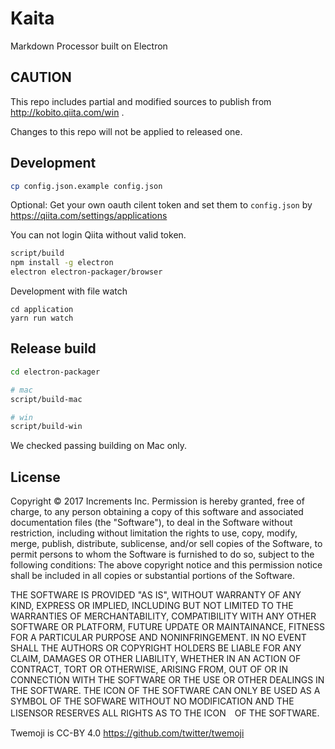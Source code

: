 # Kaita

Markdown Processor built on Electron

## CAUTION

This repo includes partial and modified sources to publish from http://kobito.qiita.com/win .

Changes to this repo will not be applied to released one.

## Development

```sh
cp config.json.example config.json
```

Optional: Get your own oauth cilent token and set them to `config.json` by https://qiita.com/settings/applications

You can not login Qiita without valid token.

```sh
script/build
npm install -g electron
electron electron-packager/browser
```

Development with file watch
```
cd application
yarn run watch
```
## Release build

```sh
cd electron-packager

# mac
script/build-mac

# win
script/build-win
```

We checked passing building on Mac only.

## License

Copyright © 2017 Increments Inc.
Permission is hereby granted, free of charge, to any person obtaining a copy of this software and associated documentation files (the "Software"), to deal in the Software without restriction, including without limitation the rights to use, copy, modify, merge, publish, distribute, sublicense, and/or sell copies of the Software, to permit persons to whom the Software is furnished to do so, subject to the following conditions:
The above copyright notice and this permission notice shall be included in all copies or substantial portions of the Software.

THE SOFTWARE IS PROVIDED "AS IS", WITHOUT WARRANTY OF ANY KIND, EXPRESS OR IMPLIED, INCLUDING BUT NOT LIMITED TO THE WARRANTIES OF MERCHANTABILITY, COMPATIBILITY WITH ANY OTHER SOFTWARE OR PLATFORM, FUTURE UPDATE OR MAINTAINANCE, FITNESS FOR A PARTICULAR PURPOSE AND NONINFRINGEMENT. IN NO EVENT SHALL THE AUTHORS OR COPYRIGHT HOLDERS BE LIABLE FOR ANY CLAIM, DAMAGES OR OTHER LIABILITY, WHETHER IN AN ACTION OF CONTRACT, TORT OR OTHERWISE, ARISING FROM, OUT OF OR IN CONNECTION WITH THE SOFTWARE OR THE USE OR OTHER DEALINGS IN THE SOFTWARE.
THE ICON OF THE SOFTWARE CAN ONLY BE USED AS A SYMBOL OF THE SOFWARE WITHOUT NO MODIFICATION AND THE LISENSOR RESERVES ALL RIGHTS AS TO THE ICON　OF THE SOFTWARE.

Twemoji is CC-BY 4.0 https://github.com/twitter/twemoji
